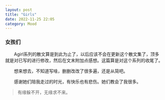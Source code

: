 ```yaml
---
layout: post
title: "Girls"
date: 2022-11-25 22:05
category: Mood
---
```


### 女孩们

&emsp;&emsp;Agirl系列的散文算是到此为止了，以后应该不会在更新这个散文集了，顶多就是对已写的进行修改，然后在文末附加点感想。这篇算是对这个系列的收尾了。

&emsp;&emsp;想来想去，不知道写啥，删删改改了很多遍，还是从简吧。

&emsp;&emsp;感谢她们陪我走过的时光，有快乐也有悲伤。她们教会了我很多。



> 有缘躲不开，无缘求不来。

&emsp;&emsp;

